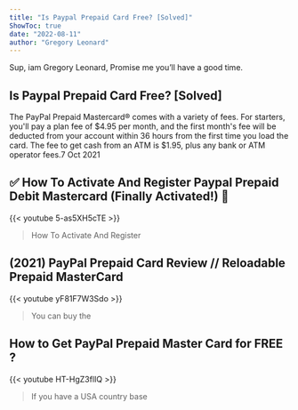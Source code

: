 ```yaml
---
title: "Is Paypal Prepaid Card Free? [Solved]"
ShowToc: true 
date: "2022-08-11"
author: "Gregory Leonard" 
---
```


Sup, iam Gregory Leonard, Promise me you’ll have a good time.
## Is Paypal Prepaid Card Free? [Solved]
The PayPal Prepaid Mastercard® comes with a variety of fees. For starters, you'll pay a plan fee of $4.95 per month, and the first month's fee will be deducted from your account within 36 hours from the first time you load the card. The fee to get cash from an ATM is $1.95, plus any bank or ATM operator fees.7 Oct 2021

## ✅  How To Activate And Register Paypal Prepaid Debit Mastercard (Finally Activated!) 🔴
{{< youtube 5-as5XH5cTE >}}
>How To Activate And Register 

## (2021) PayPal Prepaid Card Review // Reloadable Prepaid MasterCard
{{< youtube yF81F7W3Sdo >}}
>You can buy the 

## How to Get PayPal Prepaid Master Card for FREE ?
{{< youtube HT-HgZ3flIQ >}}
>If you have a USA country base 


